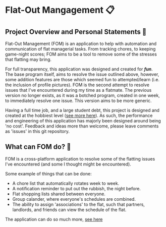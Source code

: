 # Flat-Out Mangagement 📋

## Project Overview and Personal Statements 📢

Flat-Out Management (FOM) is an application to help with automation and communication of flat managerial tasks. From tracking chores, to keeping game-night scores; FOM aims to be a tool to remove some of the stresses that flatting may bring.

For full transparency, this application was designed and created for _**fun**_. The base program itself, aims to resolve the issue outlined above, however, some addition features are those which seemed fun to attempted/learn (i.e. the inclusion of profile pictures). FOM is the second attempt to resolve issues that I've encountered during my time as a flatmate. The previous version no longer exists, as it was a botched program, created in one week, to immediately resolve one issue. This version aims to be more generic.

Having a full time job, and a large student debt, this project is designed and created at the hobbiest level ([see more here](https://github.com/HonsonCooky/Flat-Out-Management/tree/main/flat_out_api)). As such, the performance and engineering of this application has majorly been designed around being 'no cost'. Feedback and ideas more than welcome, please leave comments as 'issues' in this git repository. 

## What can FOM do? 📱
FOM is a cross-platform application to resolve some of the flatting issues I've encountered (and some I thought might be encountered). 

Some example of things that can be done:
- A chore list that automatically rotates week to week.
- A notification reminder to put out the rubbish, the night before.
- Flat shopping lists shared between everyone.
- Group calander, where everyone's schedules are combined.
- The ability to assign 'associations' to the flat, such that partners, landlords, and friends can view the schedule of the flat.

The application can do so much more, [see here](https://github.com/HonsonCooky/Flat-Out-Management/tree/main/flat_out_app)
